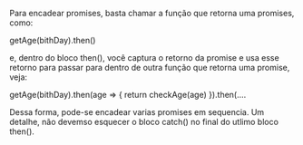 Para encadear promises, basta chamar a função que retorna uma promises, como:

getAge(bithDay).then()

e, dentro do bloco then(), você captura o retorno da promise e usa esse retorno para passar para dentro de outra função que retorna uma promise, veja:

getAge(bithDay).then(age => {
  return checkAge(age)
}).then(....

Dessa forma, pode-se encadear varias promises em sequencia. Um detalhe, não devemso esquecer o bloco catch() no final do utlimo bloco then().